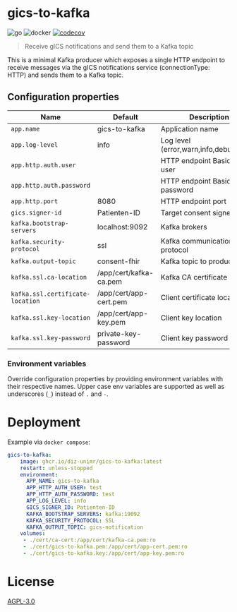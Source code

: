 # gics-to-kafka
![go](https://github.com/diz-unimr/gics-to-kafka/actions/workflows/build.yml/badge.svg) ![docker](https://github.com/diz-unimr/gics-to-kafka/actions/workflows/release.yml/badge.svg) [![codecov](https://codecov.io/gh/diz-unimr/gics-to-kafka/branch/main/graph/badge.svg?token=D66XMZ5ALR)](https://codecov.io/gh/diz-unimr/gics-to-kafka)
> Receive gICS notifications and send them to a Kafka topic

This is a minimal Kafka producer which exposes a single HTTP endpoint to receive messages via 
the gICS notifications service (connectionType: HTTP) and sends them to a Kafka topic.

## Configuration properties

| Name                             | Default                | Description                             |
|----------------------------------|------------------------|-----------------------------------------|
| `app.name`                       | gics-to-kafka          | Application name                        |
| `app.log-level`                  | info                   | Log level (error,warn,info,debug,trace) |
| `app.http.auth.user`             |                        | HTTP endpoint Basic Auth user           |
| `app.http.auth.password`         |                        | HTTP endpoint Basic Auth password       |
| `app.http.port`                  | 8080                   | HTTP endpoint port                      |
| `gics.signer-id`                 | Patienten-ID           | Target consent signerId                 |
| `kafka.bootstrap-servers`        | localhost:9092         | Kafka brokers                           |
| `kafka.security-protocol`        | ssl                    | Kafka communication protocol            |
| `kafka.output-topic`             | consent-fhir           | Kafka topic to produce to               |
| `kafka.ssl.ca-location`          | /app/cert/kafka-ca.pem | Kafka CA certificate location           |
| `kafka.ssl.certificate-location` | /app/cert/app-cert.pem | Client certificate location             |
| `kafka.ssl.key-location`         | /app/cert/app-key.pem  | Client key location                     |
| `kafka.ssl.key-password`         | private-key-password   | Client key password                     |

### Environment variables

Override configuration properties by providing environment variables with their respective names.
Upper case env variables are supported as well as underscores (`_`) instead of `.` and `-`. 

# Deployment

Example via `docker compose`:
```yml
gics-to-kafka:
    image: ghcr.io/diz-unimr/gics-to-kafka:latest
    restart: unless-stopped
    environment:
      APP_NAME: gics-to-kafka
      APP_HTTP_AUTH_USER: test
      APP_HTTP_AUTH_PASSWORD: test
      APP_LOG_LEVEL: info
      GICS_SIGNER_ID: Patienten-ID
      KAFKA_BOOTSTRAP_SERVERS: kafka:19092
      KAFKA_SECURITY_PROTOCOL: SSL
      KAFKA_OUTPUT_TOPIC: gics-notification
    volumes:
     - ./cert/ca-cert:/app/cert/kafka-ca.pem:ro
     - ./cert/gics-to-kafka.pem:/app/cert/app-cert.pem:ro
     - ./cert/gics-to-kafka.key:/app/cert/app-key.pem:ro
```

# License

[AGPL-3.0](https://www.gnu.org/licenses/agpl-3.0.en.html)